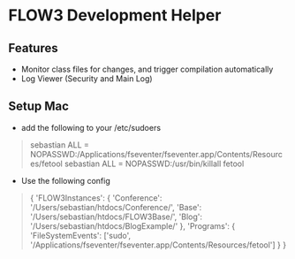 # FLOW3 Development Helper

## Features

* Monitor class files for changes, and trigger compilation automatically
* Log Viewer (Security and Main Log)

## Setup Mac

* add the following to your /etc/sudoers
> sebastian ALL = NOPASSWD:/Applications/fseventer/fseventer.app/Contents/Resources/fetool
> sebastian ALL = NOPASSWD:/usr/bin/killall fetool

* Use the following config
> {
> 	'FLOW3Instances': {
> 		'Conference': '/Users/sebastian/htdocs/Conference/',
> 		'Base': '/Users/sebastian/htdocs/FLOW3Base/',
> 		'Blog': '/Users/sebastian/htdocs/BlogExample/'
> 	},
> 	'Programs': {
> 		'FileSystemEvents': ['sudo', '/Applications/fseventer/fseventer.app/Contents/Resources/fetool']
> 	}
> }
